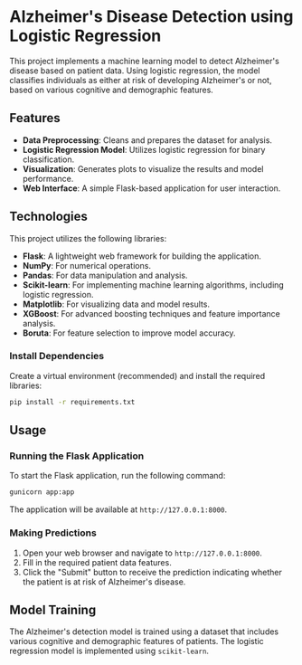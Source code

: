 
# Alzheimer's Disease Detection using Logistic Regression

This project implements a machine learning model to detect Alzheimer's disease based on patient data. Using logistic regression, the model classifies individuals as either at risk of developing Alzheimer's or not, based on various cognitive and demographic features.


## Features

- **Data Preprocessing**: Cleans and prepares the dataset for analysis.
- **Logistic Regression Model**: Utilizes logistic regression for binary classification.
- **Visualization**: Generates plots to visualize the results and model performance.
- **Web Interface**: A simple Flask-based application for user interaction.

## Technologies

This project utilizes the following libraries:

- **Flask**: A lightweight web framework for building the application.
- **NumPy**: For numerical operations.
- **Pandas**: For data manipulation and analysis.
- **Scikit-learn**: For implementing machine learning algorithms, including logistic regression.
- **Matplotlib**: For visualizing data and model results.
- **XGBoost**: For advanced boosting techniques and feature importance analysis.
- **Boruta**: For feature selection to improve model accuracy.



### Install Dependencies

Create a virtual environment (recommended) and install the required libraries:

```bash
pip install -r requirements.txt
```

## Usage

### Running the Flask Application

To start the Flask application, run the following command:

```bash
gunicorn app:app
```

The application will be available at `http://127.0.0.1:8000`.

### Making Predictions

1. Open your web browser and navigate to `http://127.0.0.1:8000`.
2. Fill in the required patient data features.
3. Click the "Submit" button to receive the prediction indicating whether the patient is at risk of Alzheimer's disease.


## Model Training

The Alzheimer's detection model is trained using a dataset that includes various cognitive and demographic features of patients. The logistic regression model is implemented using `scikit-learn`. 

